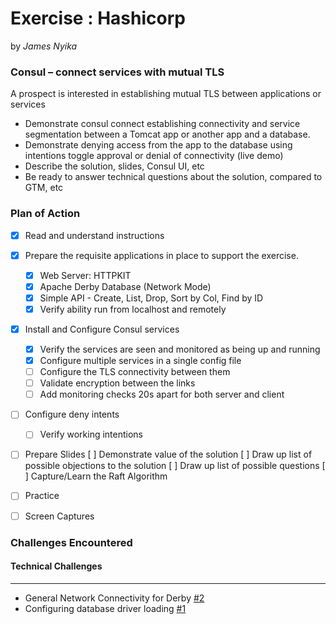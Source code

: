 # Exercise : Hashicorp

by *James Nyika*


### Consul – connect services with mutual TLS

A prospect is interested in establishing mutual TLS between applications or services

* Demonstrate consul connect establishing connectivity and service segmentation between a Tomcat app or another app and a database.
* Demonstrate denying access from the app to the database using intentions toggle approval or denial of connectivity (live demo)
* Describe the solution, slides, Consul UI, etc
* Be ready to answer technical questions about the solution, compared to GTM, etc

### Plan of Action

 - [X] Read and understand instructions
 - [X] Prepare the requisite applications in place to support the exercise.
   - [X] Web Server: HTTPKIT
   - [X] Apache Derby Database (Network Mode)
   - [X] Simple API - Create, List, Drop, Sort by Col, Find by ID
   - [X] Verify ability run from localhost and remotely

- [X] Install and Configure Consul services
  - [X] Verify the services are seen and monitored as being up and running
  - [X] Configure multiple services in a single config file
  - [ ] Configure the TLS connectivity between them
  - [ ] Validate encryption between the links
  - [ ] Add monitoring checks 20s apart for both server and client

- [ ] Configure deny intents
  - [ ] Verify working intentions

- [ ] Prepare Slides
    [ ] Demonstrate value of the solution
    [ ] Draw up list of possible objections to the solution
    [ ] Draw up list of possible questions
    [ ] Capture/Learn the Raft Algorithm

 - [ ] Practice
 - [ ] Screen Captures


### Challenges Encountered

 #### Technical Challenges
 ---

 * General Network Connectivity for Derby [#2](https://github.com/jamesnyika/hashi/issues/2)
 * Configuring database driver loading [#1](https://github.com/jamesnyika/hashi/issues/1)

